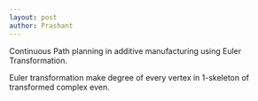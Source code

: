 ```yaml
---
layout: post
author: Prashant 
---
```

Continuous Path planning in additive manufacturing using Euler Transformation.

Euler transformation make degree of every vertex in 1-skeleton of transformed complex even.